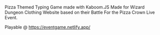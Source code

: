 Pizza Themed Typing Game made with Kaboom.JS
Made for Wizard Dungeon Clothing Website based on their Battle For the Pizza Crown Live Event.

Playable @ https://eventgame.netlify.app/
